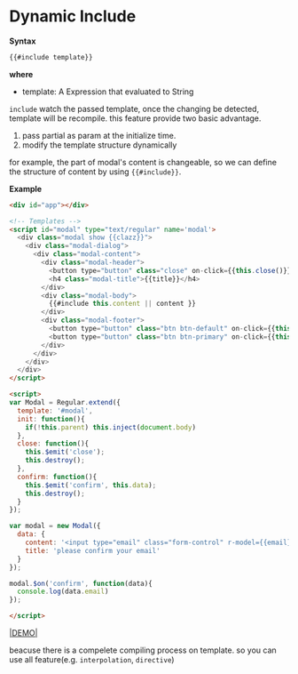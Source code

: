 # Dynamic Include


__Syntax__

```xml
{{#include template}}
```

__where__

* template: A Expression that evaluated to String

`include` watch the passed template, once the changing be detected, template will be recompile. this feature provide two basic advantage.

1. pass partial as param at the initialize time.
2. modify the template structure dynamically

for example, the part of modal's content is changeable,  so we can define the structure of content by using `{{#include}}`.


__Example__


```html
<div id="app"></div>

<!-- Templates -->
<script id="modal" type="text/regular" name='modal'>
  <div class="modal show {{clazz}}">
    <div class="modal-dialog">
      <div class="modal-content">
        <div class="modal-header">
          <button type="button" class="close" on-click={{this.close()}} data-dismiss="modal" aria-hidden="true">×</button>
          <h4 class="modal-title">{{title}}</h4>
        </div>
        <div class="modal-body">
          {{#include this.content || content }}
        </div>
        <div class="modal-footer">
          <button type="button" class="btn btn-default" on-click={{this.close()}} >Close</button>
          <button type="button" class="btn btn-primary" on-click={{this.confirm()}}>Confirm</button>
        </div>
      </div>
    </div>
  </div>
</script>

<script>
var Modal = Regular.extend({
  template: '#modal',
  init: function(){
    if(!this.parent) this.inject(document.body)
  },
  close: function(){
    this.$emit('close');
    this.destroy();
  },
  confirm: function(){
    this.$emit('confirm', this.data);
    this.destroy();
  }
});

var modal = new Modal({
  data: {
    content: '<input type="email" class="form-control" r-model={{email}} on-enter={{this.confirm()}}>',
    title: 'please confirm your email'
  }
});

modal.$on('confirm', function(data){
  console.log(data.email)
});

</script>
```

[|DEMO|](http://fiddle.jshell.net/leeluolee/Xvp9S/)


beacuse there is a compelete compiling process on template. so you can use all feature(e.g. `interpolation`, `directive`) 



